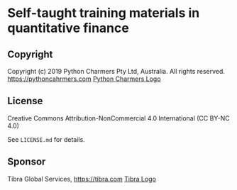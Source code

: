 # Self-taught training materials in quantitative finance

## Copyright
Copyright (c) 2019 Python Charmers Pty Ltd, Australia. All rights reserved. https://pythoncahrmers.com
[Python Charmers Logo](python_charmers_logo.png)

## License

Creative Commons Attribution-NonCommercial 4.0 International (CC BY-NC 4.0) 

See `LICENSE.md` for details.

## Sponsor

Tibra Global Services, https://tibra.com
[Tibra Logo](tibra_logo.png)
